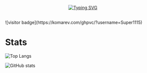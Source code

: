 <p align="center"><a href="https://git.io/typing-svg"><img src="https://readme-typing-svg.demolab.com?font=Fira+Code&weight=600&size=30&duration=3000&pause=1000&color=2C99F7C1&center=true&vCenter=true&width=435&lines=Hello+World;I'm+Super!" alt="Typing SVG" /></a></p>
<br>
![visitor badge](https://komarev.com/ghpvc/?username=Super1115)

# Stats
![Top Langs](https://github-readme-stats.vercel.app/api/top-langs/?username=Super1115&layout=compact)

![GitHub stats](https://github-readme-stats.vercel.app/api?username=Super1115&show_icons=true&theme=transparentz&rank_icon=github)
